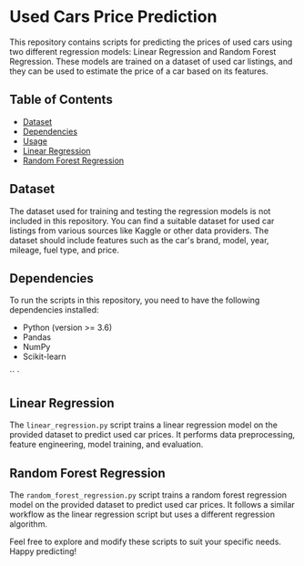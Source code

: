 # Used Cars Price Prediction

This repository contains scripts for predicting the prices of used cars using two different regression models: Linear Regression and Random Forest Regression. These models are trained on a dataset of used car listings, and they can be used to estimate the price of a car based on its features.

## Table of Contents

- [Dataset](#dataset)
- [Dependencies](#dependencies)
- [Usage](#usage)
- [Linear Regression](#linear-regression)
- [Random Forest Regression](#random-forest-regression)

## Dataset

The dataset used for training and testing the regression models is not included in this repository. You can find a suitable dataset for used car listings from various sources like Kaggle or other data providers. The dataset should include features such as the car's brand, model, year, mileage, fuel type, and price.

## Dependencies

To run the scripts in this repository, you need to have the following dependencies installed:

- Python (version >= 3.6)
- Pandas
- NumPy
- Scikit-learn

``
`
## Linear Regression

The `linear_regression.py` script trains a linear regression model on the provided dataset to predict used car prices. It performs data preprocessing, feature engineering, model training, and evaluation. 
## Random Forest Regression

The `random_forest_regression.py` script trains a random forest regression model on the provided dataset to predict used car prices. It follows a similar workflow as the linear regression script but uses a different regression algorithm. 

Feel free to explore and modify these scripts to suit your specific needs. Happy predicting!
